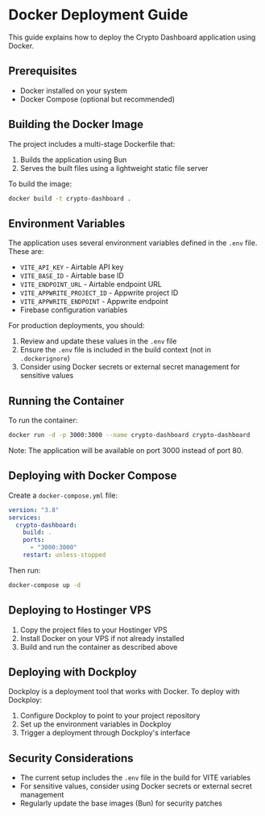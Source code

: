 # Docker Deployment Guide

This guide explains how to deploy the Crypto Dashboard application using Docker.

## Prerequisites

- Docker installed on your system
- Docker Compose (optional but recommended)

## Building the Docker Image

The project includes a multi-stage Dockerfile that:

1. Builds the application using Bun
2. Serves the built files using a lightweight static file server

To build the image:

```bash
docker build -t crypto-dashboard .
```

## Environment Variables

The application uses several environment variables defined in the `.env` file. These are:

- `VITE_API_KEY` - Airtable API key
- `VITE_BASE_ID` - Airtable base ID
- `VITE_ENDPOINT_URL` - Airtable endpoint URL
- `VITE_APPWRITE_PROJECT_ID` - Appwrite project ID
- `VITE_APPWRITE_ENDPOINT` - Appwrite endpoint
- Firebase configuration variables

For production deployments, you should:

1. Review and update these values in the `.env` file
2. Ensure the `.env` file is included in the build context (not in `.dockerignore`)
3. Consider using Docker secrets or external secret management for sensitive values

## Running the Container

To run the container:

```bash
docker run -d -p 3000:3000 --name crypto-dashboard crypto-dashboard
```

Note: The application will be available on port 3000 instead of port 80.

## Deploying with Docker Compose

Create a `docker-compose.yml` file:

```yaml
version: "3.8"
services:
  crypto-dashboard:
    build: .
    ports:
      - "3000:3000"
    restart: unless-stopped
```

Then run:

```bash
docker-compose up -d
```

## Deploying to Hostinger VPS

1. Copy the project files to your Hostinger VPS
2. Install Docker on your VPS if not already installed
3. Build and run the container as described above

## Deploying with Dockploy

Dockploy is a deployment tool that works with Docker. To deploy with Dockploy:

1. Configure Dockploy to point to your project repository
2. Set up the environment variables in Dockploy
3. Trigger a deployment through Dockploy's interface

## Security Considerations

- The current setup includes the `.env` file in the build for VITE variables
- For sensitive values, consider using Docker secrets or external secret management
- Regularly update the base images (Bun) for security patches
